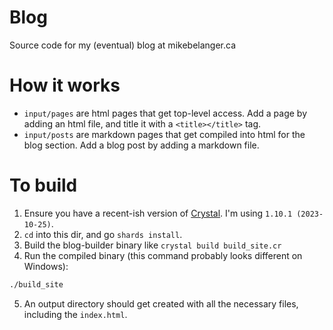 # Blog
Source code for my (eventual) blog at mikebelanger.ca

# How it works
- `input/pages` are html pages that get top-level access. Add a page by adding an html file, and title it with a `<title></title>` tag.
- `input/posts` are markdown pages that get compiled into html for the blog section. Add a blog post by adding a markdown file.

# To build

1. Ensure you have a recent-ish version of [Crystal](http://crystal-lang.org).  I'm using `1.10.1 (2023-10-25)`.
2. `cd` into this dir, and go ```shards install```.
3. Build the blog-builder binary like ```crystal build build_site.cr```
4. Run the compiled binary (this command probably looks different on Windows):
```sh
./build_site
```
5. An output directory should get created with all the necessary files, including the `index.html`.
